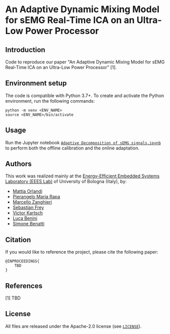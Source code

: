 # An Adaptive Dynamic Mixing Model for sEMG Real-Time ICA on an Ultra-Low Power Processor

## Introduction
Code to reproduce our paper "An Adaptive Dynamic Mixing Model for sEMG Real-Time ICA on an Ultra-Low Power Processor" [1].

## Environment setup
The code is compatible with Python 3.7+. To create and activate the Python environment, run the following commands:
```
python -m venv <ENV_NAME>
source <ENV_NAME>/bin/activate
```

## Usage
Run the Jupyter notebook [`Adaptive Decomposition of sEMG signals.ipynb`](https://github.com/pulp-bio/adaptive-bss-semg/blob/main/Adaptive%20Decomposition%20of%20sEMG%20signals.ipynb) 
to perform both the offline calibration and the online adaptation.

## Authors
This work was realized mainly at the [Energy-Efficient Embedded Systems Laboratory (EEES Lab)](https://dei.unibo.it/it/ricerca/laboratori-di-ricerca/eees) 
of University of Bologna (Italy), by:

- [Mattia Orlandi](https://scholar.google.com/citations?hl=en&user=It3fdrEAAAAJ)
- [Pierangelo Maria Rapa](https://www.unibo.it/sitoweb/pierangelomaria.rapa/en)
- [Marcello Zanghieri](https://scholar.google.com/citations?user=WnIqQj4AAAAJ&hl=en)
- [Sebastian Frey](https://scholar.google.com/citations?user=7jhiqz4AAAAJ&hl=en)
- [Victor Kartsch](https://scholar.google.it/citations?user=0LY6szsAAAAJ&hl=it)
- [Luca Benini](https://scholar.google.com/citations?hl=en&user=8riq3sYAAAAJ)
- [Simone Benatti](https://scholar.google.com/citations?hl=en&user=8Fbi_kwAAAAJ)

## Citation
If you would like to reference the project, please cite the following paper:
```
@INPROCEEDINGS{
    TBD
}
```

## References
[1] TBD

## License
All files are released under the Apache-2.0 license (see [`LICENSE`](https://github.com/pulp-bio/adaptive-bss-semg/blob/main/LICENSE)).